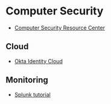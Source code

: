 
# Computer Security
* [Computer Security Resource Center](https://csrc.nist.gov/)

## Cloud
* [Okta Identity Cloud ](https://www.okta.com)

## Monitoring
* [Splunk tutorial](https://www.guru99.com/splunk-tutorial.html)
